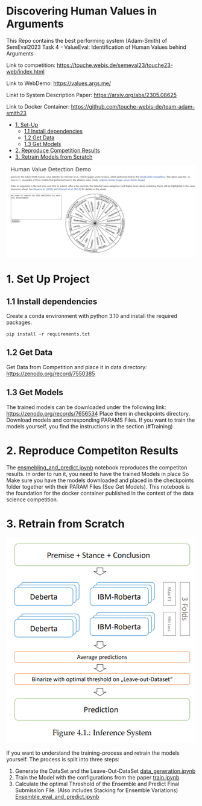 # Discovering Human Values in Arguments

This Repo contains the best performing system (Adam-Smith) of SemEval2023 Task 4 - ValueEval: Identification of Human Values behind Arguments

Link to competition: https://touche.webis.de/semeval23/touche23-web/index.html

Link to WebDemo: https://values.args.me/

Linkt to System Description Paper: https://arxiv.org/abs/2305.08625

Link to Docker Container: https://github.com/touche-webis-de/team-adam-smith23

- [1. Set-Up](#1-set-up-project)
  - [1.1 Install dependencies](#11-install-dependencies)
  - [1.2 Get Data](#12-get-data)
  - [1.3 Get Models](#13-get-models)
- [2. Reproduce Competition Results](#2-reproduce-competiton-results)
- [3. Retrain Models from Scratch](#3-retrain-from-scratch)

![Alt text](/graphics/demo.png)

# 1. Set Up Project

## 1.1 Install dependencies

Create a conda environment with python 3.10 and install the required packages.

```
pip install -r requirements.txt
```

## 1.2 Get Data

Get Data from Competition and place it in data directory: https://zenodo.org/record/7550385

## 1.3 Get Models

The trained models can be downloaded under the following link: https://zenodo.org/records/7656534
Place them in checkpoints directory. Download models and corresponding PARAMS Files.
If you want to train the models yourself, you find the instructions in the section (#Training)

# 2. Reproduce Competiton Results

The [ensmebling_and_predict.ipynb](/ensembling_and_predict.ipynb) notebook reproduces the competiton results. In order to run it, you need to have the trained Models in place
So Make sure you have the models downloaded and placed in the checkpoints folder together with their PARAM Files (See Get Models).
This notebook is the foundation for the docker container published in the context of the data science competition.

# 3. Retrain from Scratch

![Alt text](/graphics/architecture.png)

If you want to understand the training-process and retrain the models yourself.
The process is split into three steps:

1. Generate the DataSet and the Leave-Out-DataSet [data_generation.ipynb](/dataset_generation.ipynb)
2. Train the Model with the configurations from the paper [train.ipynb](/train.ipynb)
3. Calculate the optimal Threshold of the Ensemble and Predict Final Submission File. (Also includes Stacking for Ensemble Variations) [Ensemble_eval_and_predict.ipynb](/ensembling_and_predict.ipynb)
